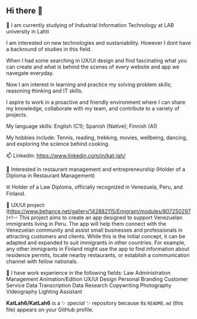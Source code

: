## Hi there 👋
🌱 I am currently studying of Industrial Information Technology at LAB university in Lahti 

I am interested on new technologies and sustaniability. However I dont have a backround of studies in this field.

When I had some searching in UX/UI design and find fascinating what you can create and what is behind the scenes of every website and app we navegate everyday. 

Now I am interest in learning and practice my solving problem skills; reasoning thinking and IT skills.

I aspire to work in a proactive and friendly environment where I can share my knowledge, collaborate with my team, and contribute to a variety of projects.

My language skills: English (C1); Spanish (Native); Finnish (A1)

My hobbies include: Tennis, reading, trekking, movies, wellbeing, dancing, and exploring the science behind cooking.

📫 Linkedin: https://www.linkedin.com/in/kat-lah/

🥑 Interested in restaurant management and entrepreneurship (Holder of a Diploma in Restaurant Management)

🌐︎ Holder of a Law Diploma, officially recognized in Venezuela, Peru, and Finland.

🤩 UX/UI project: (https://www.behance.net/gallery/142882115/Emigram/modules/807250297)<!--
This project aims to create an app designed to support Venezuelan immigrants living in Peru. The app will help them connect with the Venezuelan community and assist small businesses and professionals in attracting customers and clients. While this is the initial concept, it can be adapted and expanded to suit immigrants in other countries. For example, any other immigrants in Finland might use the app to find information about residence permits, locate nearby restaurants, or establish a communication channel with fellow nationals.

🧡 I have work experience in the following fields:
Law
Administration
Management
Animation/Edition
UX/UI Design
Personal Branding
Customer Service
Data Transcription
Data Research
Copywriting
Photography
Videography
Lighting Assistant

**KatLah6/KatLah6** is a ✨ _special_ ✨ repository because its `README.md` (this file) appears on your GitHub profile.


